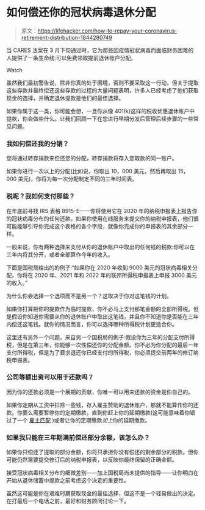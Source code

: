 # 如何偿还你的冠状病毒退休分配

> 原文：<https://lifehacker.com/how-to-repay-your-coronavirus-retirement-distribution-1844280749>

当 CARES 法案在 3 月下旬通过时，它为那些因疫情冠状病毒而面临财务困难的人提供了一条生命线:可以免费领取提前退休账户分配。

Watch

虽然我们最初警告说，除非你真的处于困境，否则不要采取这一行动，但关于提取这些存款并最终偿还这些存款的过程的大量问题表明，许多人已经考虑了他们获取现金的选择，并确定退休提款是他们的最佳选择。

如果你属于这一类，你可能会想，一旦你从像 401(k)这样的税收优惠退休账户中提款，你会做些什么。让我们回顾一下在您进行早期分发后管理后续步骤的一些常见问题。

### 我如何偿还我的分销？

您将通过转存捐款来偿还您的分配，转存捐款将存入您取款的同一账户。

如果你进行一次以上的分配(比如说，你取出 10，000 美元，然后再取出 15，000 美元)，你将为每一次分配制定不同的三年时间表。

### 税呢？我如何支付那些？

在年底前寻找 IRS 表格 8915-E——你将使用它在 2020 年的纳税申报表上报告你的冠状病毒分布的任何还款。如果你使用在线服务来提交你的纳税申报表，他们很可能能够引导你完成这个表格的各个字段，就像你完成你的申报表的其余部分一样。

一般来说，你有两种选择来支付从你的退休账户中取出的任何钱的税款:你可以在三年内将其分开，或者全部算作今年的收入。

下面是国税局给出的的例子:“如果你在 2020 年收到 9000 美元的冠状病毒相关分配，你将在 2020 年、2021 年和 2022 年的联邦所得税申报表上申报 3000 美元的收入。”

为什么你会选择一个选项而不是另一个？这取决于你对这笔钱的计划。

如果你打算把你的提款作为临时提款，你不必马上支付那笔金额的全部所得税。但是假设你知道你需要从你的退休账户中取出这笔钱，并且你不知道你是否能在三年内偿还这笔钱。就你的情况而言，你可以选择哪种所得税计划更适合你。

这里还有另外一个问题，来自另一个国税局的例子:假设你为三年的分配支付所得税，但是在第三年，你能够一次性偿还你的分配金额。你不必为你分配的最后一年支付所得税，但是为了要求退还你已经支付的所得税，你必须提交前两年的修订纳税申报表。

### **公司等额出资可以用于还款吗？**

因为你的还款必须是一个展期的贡献，你唯一可以用来还款的资金是你自己的。

如果你定期从工资中扣除一些钱，存入雇主赞助的退休账户，那就不能算作你的还款。你要么需要暂停你的定期缴款，直到你赶上你的延期缴款(这可能意味着你错过了一个 [雇主匹配](https://twocents.lifehacker.com/how-to-tell-if-your-companys-401-k-plan-is-any-good-1827637152) )或者让你的定期缴款*加上*你的延期缴款。

### 如果我只能在三年期满前偿还部分余额，该怎么办？

如果你只偿还了提取的部分金额，你将只承担你没有偿还的剩余部分的税款。但你可能仍然需要提交修订后的纳税申报表，以反映你最终保留的正确金额。

接受冠状病毒相关分布的细微差别——加上国税局尚未提供的指导——让你明白在开始从退休储蓄中提款之前考虑这个决定的重要性。

虽然这可能是你在艰难时期获取现金的最佳选择，但这不是一个轻易做出的决定。在打最后一个电话之前，最好和财务顾问讨论一下。
